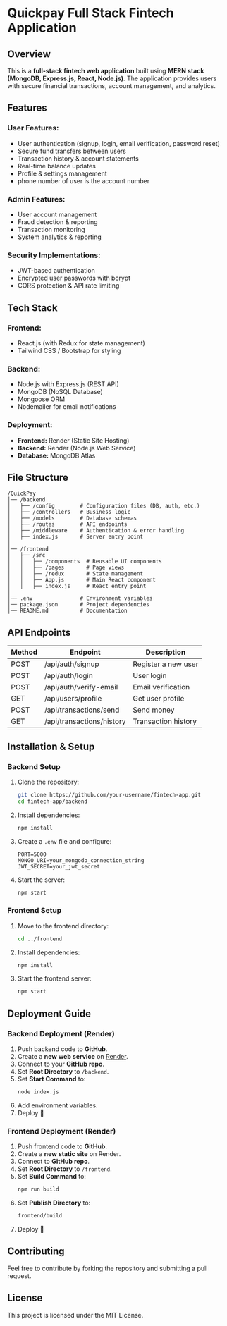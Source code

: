 # Quickpay Full Stack Fintech Application

## Overview
This is a **full-stack fintech web application** built using **MERN stack (MongoDB, Express.js, React, Node.js)**. The application provides users with secure financial transactions, account management, and analytics.

## Features
### **User Features:**
- User authentication (signup, login, email verification, password reset)
- Secure fund transfers between users
- Transaction history & account statements
- Real-time balance updates
- Profile & settings management
- phone number of user is the account number

### **Admin Features:**
- User account management
- Fraud detection & reporting
- Transaction monitoring
- System analytics & reporting

### **Security Implementations:**
- JWT-based authentication
- Encrypted user passwords with bcrypt
- CORS protection & API rate limiting

## Tech Stack
### **Frontend:**
- React.js (with Redux for state management)
- Tailwind CSS / Bootstrap for styling

### **Backend:**
- Node.js with Express.js (REST API)
- MongoDB (NoSQL Database)
- Mongoose ORM
- Nodemailer for email notifications

### **Deployment:**
- **Frontend:** Render (Static Site Hosting)
- **Backend:** Render (Node.js Web Service)
- **Database:** MongoDB Atlas

## File Structure
```
/QuickPay
│── /backend
│   ├── /config        # Configuration files (DB, auth, etc.)
│   ├── /controllers   # Business logic
│   ├── /models        # Database schemas
│   ├── /routes        # API endpoints
│   ├── /middleware    # Authentication & error handling
│   ├── index.js       # Server entry point
│
│── /frontend
│   ├── /src
│   │   ├── /components  # Reusable UI components
│   │   ├── /pages       # Page views
│   │   ├── /redux       # State management
│   │   ├── App.js       # Main React component
│   │   ├── index.js     # React entry point
│
│── .env               # Environment variables
│── package.json       # Project dependencies
│── README.md          # Documentation
```

## API Endpoints
| Method | Endpoint                 | Description |
|--------|--------------------------|-------------|
| POST   | /api/auth/signup         | Register a new user |
| POST   | /api/auth/login          | User login |
| POST   | /api/auth/verify-email   | Email verification |
| GET    | /api/users/profile       | Get user profile |
| POST   | /api/transactions/send   | Send money |
| GET    | /api/transactions/history | Transaction history |

## Installation & Setup
### **Backend Setup**
1. Clone the repository:
   ```sh
   git clone https://github.com/your-username/fintech-app.git
   cd fintech-app/backend
   ```
2. Install dependencies:
   ```sh
   npm install
   ```
3. Create a `.env` file and configure:
   ```env
   PORT=5000
   MONGO_URI=your_mongodb_connection_string
   JWT_SECRET=your_jwt_secret
   ```
4. Start the server:
   ```sh
   npm start
   ```

### **Frontend Setup**
1. Move to the frontend directory:
   ```sh
   cd ../frontend
   ```
2. Install dependencies:
   ```sh
   npm install
   ```
3. Start the frontend server:
   ```sh
   npm start
   ```

## Deployment Guide
### **Backend Deployment (Render)**
1. Push backend code to **GitHub**.
2. Create a **new web service** on [Render](https://render.com/).
3. Connect to your **GitHub repo**.
4. Set **Root Directory** to `/backend`.
5. Set **Start Command** to:
   ```sh
   node index.js
   ```
6. Add environment variables.
7. Deploy 🚀

### **Frontend Deployment (Render)**
1. Push frontend code to **GitHub**.
2. Create a **new static site** on Render.
3. Connect to **GitHub repo**.
4. Set **Root Directory** to `/frontend`.
5. Set **Build Command** to:
   ```sh
   npm run build
   ```
6. Set **Publish Directory** to:
   ```sh
   frontend/build
   ```
7. Deploy 🚀

## Contributing
Feel free to contribute by forking the repository and submitting a pull request.

## License
This project is licensed under the MIT License.

